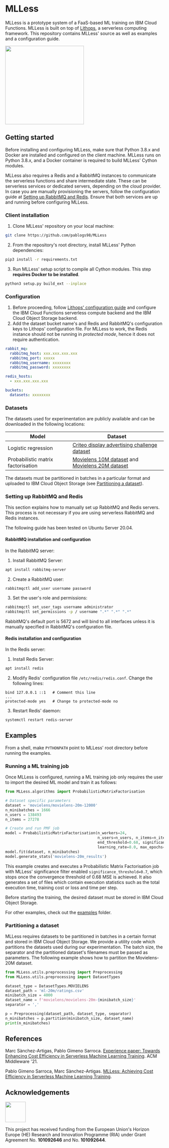 # MLLess

MLLess is a prototype system of a FaaS-based ML training on IBM Cloud Functions. MLLess is built on top
of [Lithops](https://github.com/lithops-cloud/lithops), a serverless computing framework. This repository contains
MLLess' source as well as examples and a configuration guide.

<img src="https://user-images.githubusercontent.com/45240979/228190226-a76f9abd-39e9-4d4c-80d7-c282e94a062b.svg"  height="250">

## Getting started

Before installing and configuring MLLess, make sure that Python 3.8.x and Docker are installed and configured on the
client machine. MLLess runs on Python 3.8.x, and a Docker container is required to build MLLess' Cython modules.

MLLess also requires a Redis and a RabbitMQ instances to communicate the serverless functions and share intermediate
state. These can be serverless services or dedicated servers, depending on the cloud provider. 
In case you are manually provisioning the servers, follow the configuration guide at [Setting up RabbitMQ and Redis](#setting-up-rabbitmq-and-redis). Ensure that both services are up and running before configuring MLLess.

### Client installation

1. Clone MLLess' repository on your local machine:

```bash
git clone https://github.com/pablogs98/MLLess
```

2. From the repository's root directory, install MLLess' Python dependencies:

```bash
pip3 install -r requirements.txt
```

3. Run MLLess' setup script to compile all Cython modules. This step **requires Docker to be installed**.

```bash
python3 setup.py build_ext --inplace
```

### Configuration

1. Before proceeding,
   follow [Lithops' configuration guide](https://github.com/lithops-cloud/lithops/blob/master/config/README.md) and
   configure the IBM Cloud Functions serverless compute backend and the IBM Cloud Object Storage backend.
2. Add the dataset bucket name's and Redis and RabbitMQ's configuration keys to Lithops' configuration file. For MLLess
   to work, the Redis instance should not be running in _protected mode_, hence it does not require authentication.

```yaml
rabbit_mq:
  rabbitmq_host: xxx.xxx.xxx.xxx
  rabbitmq_port: xxxxx
  rabbitmq_username: xxxxxxxx
  rabbitmq_password: xxxxxxxx

redis_hosts:
  - xxx.xxx.xxx.xxx

buckets:
  datasets: xxxxxxxx
```

### Datasets

The datasets used for experimentation are publicly available and can be downloaded in the following locations:

| Model      | Dataset |
| ----------- | ----------- |
| Logistic regression | [Criteo display advertising challenge dataset](http://labs.criteo.com/2014/02/kaggle-display-advertising-challenge-dataset/)       |
| Probabilistic matrix factorisation   | [Movielens 10M dataset](https://grouplens.org/datasets/movielens/10m/) and [Movielens 20M dataset](https://grouplens.org/datasets/movielens/20m/)|

The datasets must be partitioned in batches in a particular format and uploaded to IBM Cloud Object Storage 
(see [Partitioning a dataset](#partitioning-a-dataset)).

### Setting up RabbitMQ and Redis
This section explains how to manually set up RabbitMQ and Redis servers. This process is not necessary if you are using serverless RabbitMQ and Redis instances. 

The following guide has been tested on Ubuntu Server 20.04.

#### RabbitMQ installation and configuration

In the RabbitMQ server:

1. Install RabbitMQ Server:
```bash
apt install rabbitmq-server 
```

2. Create a RabbitMQ user:
```bash
rabbitmqctl add_user username password
```

3. Set the user's role and permissions:
```bash
rabbitmqctl set_user_tags username administrator
rabbitmqctl set_permissions -p / username ".*" ".*" ".*"
```

RabbitMQ's default port is 5672 and will bind to all interfaces unless it is manually specified in RabbitMQ's configuration file.

#### Redis installation and configuration

In the Redis server:

1. Install Redis Server:
```bash
apt install redis
```

2. Modify Redis' configuration file ```/etc/redis/redis.conf```. Change the following lines:
```text
bind 127.0.0.1 ::1   # Comment this line
...
protected-mode yes   # Change to protected-mode no
```

3. Restart Redis' daemon:
```bash
systemctl restart redis-server
```

## Examples

From a shell, make ```PYTHONPATH``` point to MLLess' root directory before running the examples.

### Running a ML training job

Once MLLess is configured, running a ML training job only requires the user to import the desired ML model and train it
as follows:

```python
from MLLess.algorithms import ProbabilisticMatrixFactorisation

# Dataset specific parameters
dataset = 'movielens/movielens-20m-12000'
n_minibatches = 1666
n_users = 138493
n_items = 27278

# Create and run PMF job
model = ProbabilisticMatrixFactorisation(n_workers=24,
                                         n_users=n_users, n_items=n_items, n_factors=20,
                                         end_threshold=0.68, significance_threshold=0.7,
                                         learning_rate=8.0, max_epochs=20)
model.fit(dataset, n_minibatches)
model.generate_stats('movielens-20m_results')
```

This example creates and executes a Probabilistic Matrix Factorisation job with MLLess' significance filter
enabled ```significance_threshold=0.7```, which stops once the convergence threshold of 0.68 MSE is achieved. It also
generates a set of files which contain execution statistics such as the total execution time, training cost or loss and
time per step.

Before starting the training, the desired dataset must be stored in IBM Cloud Object Storage.

For other examples, check out the [examples](examples) folder.

### Partitioning a dataset

MLLess requires datasets to be partitioned in batches in a certain format and stored in IBM Cloud Object Storage. We
provide a utility code which partitions the datasets used during our experimentation. The batch size, the separator and
the partitioned dataset's filenames must be passed as parameters. The following example shows how to partition the
Movielens-20M dataset.

```python
from MLLess.utils.preprocessing import Preprocessing
from MLLess.utils.preprocessing import DatasetTypes

dataset_type = DatasetTypes.MOVIELENS
dataset_path = 'ml-20m/ratings.csv'
minibatch_size = 4000
dataset_name = f'movielens/movielens-20m-{minibatch_size}'
separator = ','

p = Preprocessing(dataset_path, dataset_type, separator)
n_minibatches = p.partition(minibatch_size, dataset_name)
print(n_minibatches)
```

## References

Marc Sànchez-Artigas, Pablo Gimeno Sarroca. [Experience paper: Towards Enhancing Cost Efficiency in Serverless Machine Learning
Training](https://dl.acm.org/doi/10.1145/3464298.3494884). ACM Middleware '21.

Pablo Gimeno Sarroca, Marc Sànchez-Artigas. [MLLess: Achieving Cost Efficiency in Serverless Machine Learning Training](https://arxiv.org/abs/2206.05786).

## Acknowledgements
<img src="https://user-images.githubusercontent.com/45240979/228180946-606cb75e-46c9-429c-a62b-ea9098c375a0.svg"  height="65">

This project has received funding from the European Union's Horizon Europe (HE) Research and Innovation Programme (RIA) under Grant Agreement No. **101092646** and No. **101092644**.
